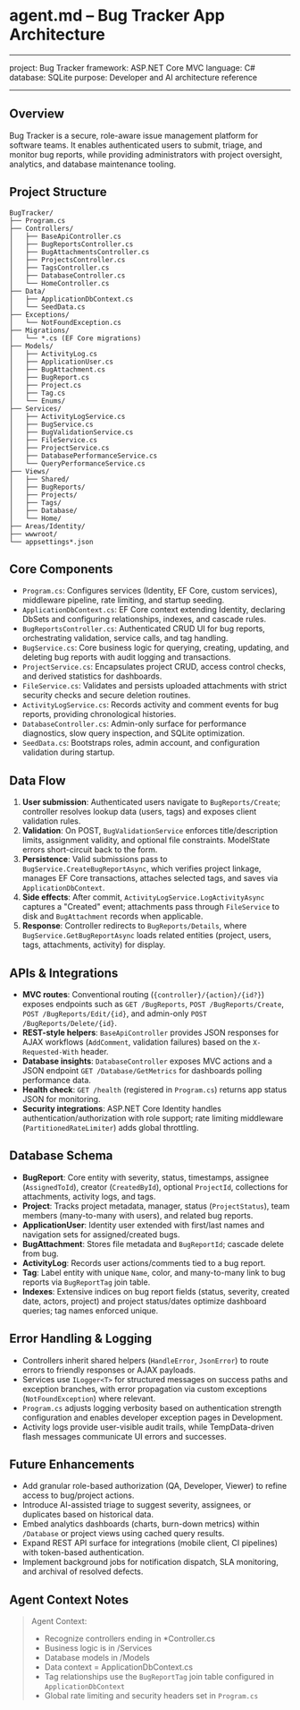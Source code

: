 # agent.md – Bug Tracker App Architecture

---

project: Bug Tracker
framework: ASP.NET Core MVC
language: C#
database: SQLite
purpose: Developer and AI architecture reference

---

## Overview

Bug Tracker is a secure, role-aware issue management platform for software teams. It enables authenticated users to submit, triage, and monitor bug reports, while providing administrators with project oversight, analytics, and database maintenance tooling.

## Project Structure

```text
BugTracker/
├── Program.cs
├── Controllers/
│   ├── BaseApiController.cs
│   ├── BugReportsController.cs
│   ├── BugAttachmentsController.cs
│   ├── ProjectsController.cs
│   ├── TagsController.cs
│   ├── DatabaseController.cs
│   └── HomeController.cs
├── Data/
│   ├── ApplicationDbContext.cs
│   └── SeedData.cs
├── Exceptions/
│   └── NotFoundException.cs
├── Migrations/
│   └── *.cs (EF Core migrations)
├── Models/
│   ├── ActivityLog.cs
│   ├── ApplicationUser.cs
│   ├── BugAttachment.cs
│   ├── BugReport.cs
│   ├── Project.cs
│   ├── Tag.cs
│   └── Enums/
├── Services/
│   ├── ActivityLogService.cs
│   ├── BugService.cs
│   ├── BugValidationService.cs
│   ├── FileService.cs
│   ├── ProjectService.cs
│   ├── DatabasePerformanceService.cs
│   └── QueryPerformanceService.cs
├── Views/
│   ├── Shared/
│   ├── BugReports/
│   ├── Projects/
│   ├── Tags/
│   ├── Database/
│   └── Home/
├── Areas/Identity/
├── wwwroot/
└── appsettings*.json
```

## Core Components

- `Program.cs`: Configures services (Identity, EF Core, custom services), middleware pipeline, rate limiting, and startup seeding.
- `ApplicationDbContext.cs`: EF Core context extending Identity, declaring DbSets and configuring relationships, indexes, and cascade rules.
- `BugReportsController.cs`: Authenticated CRUD UI for bug reports, orchestrating validation, service calls, and tag handling.
- `BugService.cs`: Core business logic for querying, creating, updating, and deleting bug reports with audit logging and transactions.
- `ProjectService.cs`: Encapsulates project CRUD, access control checks, and derived statistics for dashboards.
- `FileService.cs`: Validates and persists uploaded attachments with strict security checks and secure deletion routines.
- `ActivityLogService.cs`: Records activity and comment events for bug reports, providing chronological histories.
- `DatabaseController.cs`: Admin-only surface for performance diagnostics, slow query inspection, and SQLite optimization.
- `SeedData.cs`: Bootstraps roles, admin account, and configuration validation during startup.

## Data Flow

1. **User submission**: Authenticated users navigate to `BugReports/Create`; controller resolves lookup data (users, tags) and exposes client validation rules.
2. **Validation**: On POST, `BugValidationService` enforces title/description limits, assignment validity, and optional file constraints. ModelState errors short-circuit back to the form.
3. **Persistence**: Valid submissions pass to `BugService.CreateBugReportAsync`, which verifies project linkage, manages EF Core transactions, attaches selected tags, and saves via `ApplicationDbContext`.
4. **Side effects**: After commit, `ActivityLogService.LogActivityAsync` captures a "Created" event; attachments pass through `FileService` to disk and `BugAttachment` records when applicable.
5. **Response**: Controller redirects to `BugReports/Details`, where `BugService.GetBugReportAsync` loads related entities (project, users, tags, attachments, activity) for display.

## APIs & Integrations

- **MVC routes**: Conventional routing (`{controller}/{action}/{id?}`) exposes endpoints such as `GET /BugReports`, `POST /BugReports/Create`, `POST /BugReports/Edit/{id}`, and admin-only `POST /BugReports/Delete/{id}`.
- **REST-style helpers**: `BaseApiController` provides JSON responses for AJAX workflows (`AddComment`, validation failures) based on the `X-Requested-With` header.
- **Database insights**: `DatabaseController` exposes MVC actions and a JSON endpoint `GET /Database/GetMetrics` for dashboards polling performance data.
- **Health check**: `GET /health` (registered in `Program.cs`) returns app status JSON for monitoring.
- **Security integrations**: ASP.NET Core Identity handles authentication/authorization with role support; rate limiting middleware (`PartitionedRateLimiter`) adds global throttling.

## Database Schema

- **BugReport**: Core entity with severity, status, timestamps, assignee (`AssignedToId`), creator (`CreatedById`), optional `ProjectId`, collections for attachments, activity logs, and tags.
- **Project**: Tracks project metadata, manager, status (`ProjectStatus`), team members (many-to-many with users), and related bug reports.
- **ApplicationUser**: Identity user extended with first/last names and navigation sets for assigned/created bugs.
- **BugAttachment**: Stores file metadata and `BugReportId`; cascade delete from bug.
- **ActivityLog**: Records user actions/comments tied to a bug report.
- **Tag**: Label entity with unique `Name`, color, and many-to-many link to bug reports via `BugReportTag` join table.
- **Indexes**: Extensive indices on bug report fields (status, severity, created date, actors, project) and project status/dates optimize dashboard queries; tag names enforced unique.

## Error Handling & Logging

- Controllers inherit shared helpers (`HandleError`, `JsonError`) to route errors to friendly responses or AJAX payloads.
- Services use `ILogger<T>` for structured messages on success paths and exception branches, with error propagation via custom exceptions (`NotFoundException`) where relevant.
- `Program.cs` adjusts logging verbosity based on authentication strength configuration and enables developer exception pages in Development.
- Activity logs provide user-visible audit trails, while TempData-driven flash messages communicate UI errors and successes.

## Future Enhancements

- Add granular role-based authorization (QA, Developer, Viewer) to refine access to bug/project actions.
- Introduce AI-assisted triage to suggest severity, assignees, or duplicates based on historical data.
- Embed analytics dashboards (charts, burn-down metrics) within `/Database` or project views using cached query results.
- Expand REST API surface for integrations (mobile client, CI pipelines) with token-based authentication.
- Implement background jobs for notification dispatch, SLA monitoring, and archival of resolved defects.

## Agent Context Notes

> Agent Context:
>
> - Recognize controllers ending in \*Controller.cs
> - Business logic is in /Services
> - Database models in /Models
> - Data context = ApplicationDbContext.cs
> - Tag relationships use the `BugReportTag` join table configured in `ApplicationDbContext`
> - Global rate limiting and security headers set in `Program.cs`
